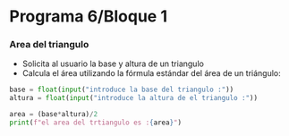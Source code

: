 # Programa 6/Bloque 1
### Area del triangulo
- Solicita al usuario la base y altura de un triangulo
- Calcula el área utilizando la fórmula estándar del área de un triángulo:
```python
base = float(input("introduce la base del triangulo :"))
altura = float(input("introduce la altura de el triangulo :"))

area = (base*altura)/2
print(f"el area del trtiangulo es :{area}")
